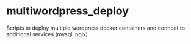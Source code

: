 # multiwordpress_deploy
Scripts to deploy multiple wordpress docker containers and connect to additional services (mysql, ngix).  
